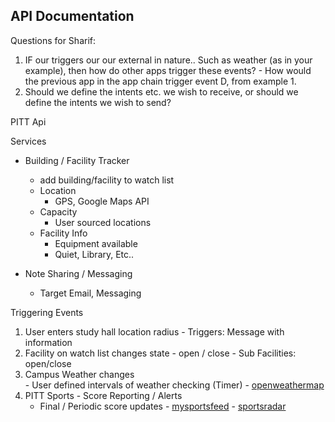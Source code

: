 ## API Documentation

Questions for Sharif:

  1. IF our triggers our our external in nature.. Such as weather (as in your example), then how do other apps trigger these events?
    - How would the previous app in the app chain trigger event D, from example 1.
  2. Should we define the intents etc. we wish to receive, or should we define the intents we wish to send?




PITT Api

Services
  - Building / Facility Tracker
    - add building/facility to watch list
    - Location
      - GPS, Google Maps API
    - Capacity
      - User sourced locations
    - Facility Info
      - Equipment available
      - Quiet, Library, Etc..

  - Note Sharing / Messaging
    - Target Email, Messaging


Triggering Events
  1. User enters study hall location radius
    - Triggers: Message with information
  2. Facility on watch list changes state
    - open / close
    - Sub Facilities: open/close
  3. Campus Weather changes  
    - User defined intervals of weather checking (Timer)
    - [openweathermap](https://openweathermap.org/api)
  4. PITT Sports
    - Score Reporting / Alerts
      - Final / Periodic score updates
    - [mysportsfeed](https://www.mysportsfeeds.com/feed-pricing/)
    - [sportsradar](https://sportradar.us/)
